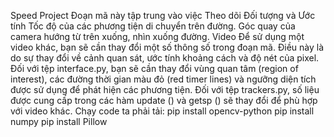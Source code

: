 Speed Project
   Đoạn mã này tập trung vào việc Theo dõi Đối tượng và Ước tính Tốc độ của các phương tiện di chuyển trên đường. 
   Góc quay của camera hướng từ trên xuống, nhìn xuống đường.
Video 
  Để sử dụng một video khác, bạn sẽ cần thay đổi một số thông số trong đoạn mã. Điều này là do sự thay đổi về cảnh quan sát, ước tính khoảng cách và độ nét của pixel.
  Đối với tệp interface.py, bạn sẽ cần thay đổi vùng quan tâm (region of interest), các đường thời gian màu đỏ (red timer lines) và ngưỡng diện tích được sử dụng để phát hiện các phương tiện.
  Đối với tệp trackers.py, số liệu được cung cấp trong các hàm update () và getsp () sẽ thay đổi để phù hợp với video khác.
Chạy code ta phải tải:
  pip install opencv-python
  pip install numpy
  pip install Pillow

